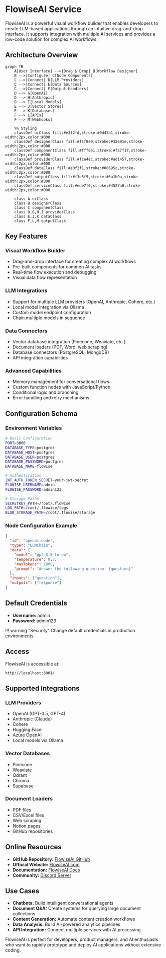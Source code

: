 # FlowiseAI Service

FlowiseAI is a powerful visual workflow builder that enables developers to create LLM-based applications through an intuitive drag-and-drop interface. It supports integration with multiple AI services and provides a low-code solution for complex AI workflows.

## Architecture Overview

```mermaid
graph TB
    A[User Interface] -->|Drag & Drop| B[Workflow Designer]
    B -->|Configure| C[Node Components]
    C -->|Connect| D[LLM Providers]
    C -->|Connect| E[Data Sources]
    C -->|Connect| F[Output Handlers]
    D --> G[OpenAI]
    D --> H[Anthropic]
    D --> I[Local Models]
    E --> J[Vector Stores]
    E --> K[Databases]
    F --> L[APIs]
    F --> M[Webhooks]
    
    %% Styling
    classDef uiClass fill:#e3f2fd,stroke:#0d47a1,stroke-width:2px,color:#000
    classDef designerClass fill:#f1f8e9,stroke:#33691e,stroke-width:2px,color:#000
    classDef componentClass fill:#fff8e1,stroke:#f57f17,stroke-width:2px,color:#000
    classDef providerClass fill:#fce4ec,stroke:#ad1457,stroke-width:2px,color:#000
    classDef dataClass fill:#e0f2f1,stroke:#00695c,stroke-width:2px,color:#000
    classDef outputClass fill:#f3e5f5,stroke:#6a1b9a,stroke-width:2px,color:#000
    classDef serviceClass fill:#ede7f6,stroke:#4527a0,stroke-width:2px,color:#000
    
    class A uiClass
    class B designerClass
    class C componentClass
    class D,G,H,I providerClass
    class E,J,K dataClass
    class F,L,M outputClass
```

## Key Features

### Visual Workflow Builder
- Drag-and-drop interface for creating complex AI workflows
- Pre-built components for common AI tasks
- Real-time flow execution and debugging
- Visual data flow representation

### LLM Integrations
- Support for multiple LLM providers (OpenAI, Anthropic, Cohere, etc.)
- Local model integration via Ollama
- Custom model endpoint configuration
- Chain multiple models in sequence

### Data Connectors
- Vector database integration (Pinecone, Weaviate, etc.)
- Document loaders (PDF, Word, web scraping)
- Database connectors (PostgreSQL, MongoDB)
- API integration capabilities

### Advanced Capabilities
- Memory management for conversational flows
- Custom function nodes with JavaScript/Python
- Conditional logic and branching
- Error handling and retry mechanisms

## Configuration Schema

### Environment Variables
```bash
# Basic Configuration
PORT=3000
DATABASE_TYPE=postgres
DATABASE_HOST=postgres
DATABASE_USER=postgres
DATABASE_PASSWORD=postgres
DATABASE_NAME=flowise

# Authentication
JWT_AUTH_TOKEN_SECRET=your-jwt-secret
FLOWISE_USERNAME=admin
FLOWISE_PASSWORD=admin123

# Storage Paths
SECRETKEY_PATH=/root/.flowise
LOG_PATH=/root/.flowise/logs
BLOB_STORAGE_PATH=/root/.flowise/storage
```

### Node Configuration Example
```json
{
  "id": "openai-node",
  "type": "LLMChain",
  "data": {
    "model": "gpt-3.5-turbo",
    "temperature": 0.7,
    "maxTokens": 1000,
    "prompt": "Answer the following question: {question}"
  },
  "inputs": ["question"],
  "outputs": ["response"]
}
```

## Default Credentials

- **Username:** admin
- **Password:** admin123

!!! warning "Security"
    Change default credentials in production environments.

## Access

FlowiseAI is accessible at:

```
http://localhost:3001/
```

## Supported Integrations

### LLM Providers
- OpenAI (GPT-3.5, GPT-4)
- Anthropic (Claude)
- Cohere
- Hugging Face
- Azure OpenAI
- Local models via Ollama

### Vector Databases
- Pinecone
- Weaviate
- Qdrant
- Chroma
- Supabase

### Document Loaders
- PDF files
- CSV/Excel files
- Web scraping
- Notion pages
- GitHub repositories

## Online Resources

- **GitHub Repository:** [FlowiseAI GitHub](https://github.com/FlowiseAI/Flowise)
- **Official Website:** [FlowiseAI.com](https://flowiseai.com)
- **Documentation:** [FlowiseAI Docs](https://docs.flowiseai.com)
- **Community:** [Discord Server](https://discord.gg/jbaHfsRVBW)

## Use Cases

- **Chatbots:** Build intelligent conversational agents
- **Document Q&A:** Create systems for querying large document collections
- **Content Generation:** Automate content creation workflows
- **Data Analysis:** Build AI-powered analytics pipelines
- **API Integration:** Connect multiple services with AI processing

FlowiseAI is perfect for developers, product managers, and AI enthusiasts who want to rapidly prototype and deploy AI applications without extensive coding.

